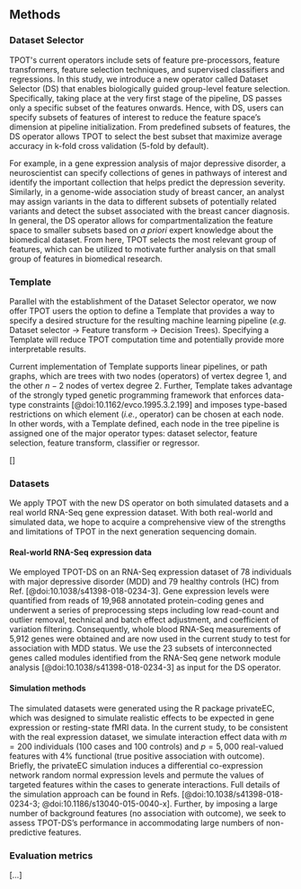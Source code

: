 ## Methods
### Dataset Selector 
TPOT's current operators include sets of feature pre-processors, feature transformers, feature selection techniques, and supervised classifiers and regressions. 
In this study, we introduce a new operator called Dataset Selector (DS) that enables biologically guided group-level feature selection. 
Specifically, taking place at the very first stage of the pipeline, DS passes only a specific subset of the features onwards. 
Hence, with DS, users can specify subsets of features of interest to reduce the feature space’s dimension at pipeline initialization. 
From predefined subsets of features, the DS operator allows TPOT to select the best subset that maximize average accuracy in k-fold cross validation (5-fold by default). 

For example, in a gene expression analysis of major depressive disorder, a neuroscientist can specify collections of genes in pathways of interest and identify the important collection that helps predict the depression severity. 
Similarly, in a genome-wide association study of breast cancer, an analyst may assign variants in the data to different subsets of potentially related variants and detect the subset associated with the breast cancer diagnosis. 
In general, the DS operator allows for compartmentalization the feature space to smaller subsets based on *a priori* expert knowledge about the biomedical dataset. 
From here, TPOT selects the most relevant group of features, which can be utilized to motivate further analysis on that small group of features in biomedical research.  

### Template
Parallel with the establishment of the Dataset Selector operator, we now offer TPOT users the option to define a Template that provides a way to specify a desired structure for the resulting machine learning pipeline (*e.g.* Dataset selector &rarr; Feature transform &rarr; Decision Trees). 
Specifying a Template will reduce TPOT computation time and potentially provide more interpretable results.

Current implementation of Template supports linear pipelines, or path graphs, which are trees with two nodes (operators) of vertex degree 1, and the other $n-2$ nodes of vertex degree 2.
Further, Template takes advantage of the strongly typed genetic programming framework that enforces data-type constraints [@doi:10.1162/evco.1995.3.2.199] and imposes type-based restrictions on which element (*i.e.*, operator) can be chosen at each node.
In other words, with a Template defined, each node in the tree pipeline is assigned one of the major operator types: dataset selector, feature selection, feature transform, classifier or regressor.

[]

### Datasets
				
We apply TPOT with the new DS operator on both simulated datasets and a real world RNA-Seq gene expression dataset. With both real-world and simulated data, we hope to acquire a comprehensive view of the strengths and limitations of TPOT in the next generation sequencing domain.

#### Real-world RNA-Seq expression data
We employed TPOT-DS on an RNA-Seq expression dataset of 78 individuals with major depressive disorder (MDD) and 79 healthy controls (HC) from Ref. [@doi:10.1038/s41398-018-0234-3]. 
Gene expression levels were quantified from reads of 19,968 annotated protein-coding genes and underwent a series of preprocessing steps including low read-count and outlier removal, technical and batch effect adjustment, and coefficient of variation filtering. 
Consequently, whole blood RNA-Seq measurements of 5,912 genes were obtained and are now used in the current study to test for association with MDD status. 
We use the 23 subsets of interconnected genes called modules identified from the RNA-Seq gene network module analysis [@doi:10.1038/s41398-018-0234-3] as input for the DS operator.

#### Simulation methods
The simulated datasets were generated using the R package privateEC, which was designed to simulate realistic effects to be expected in gene expression or resting-state fMRI data. 
In the current study, to be consistent with the real expression dataset, we simulate interaction effect data with $m = 200$ individuals (100 cases and 100 controls) and $p=5,000$ real-valued features with 4% functional (true positive association with outcome). 
Briefly, the privateEC simulation induces a differential co-expression network random normal expression levels and permute the values of targeted features within the cases to generate interactions. 
Full details of the simulation approach can be found in Refs. [@doi:10.1038/s41398-018-0234-3; @doi:10.1186/s13040-015-0040-x]. 
Further, by imposing a large number of background features (no association with outcome), we seek to assess TPOT-DS’s performance in accommodating large numbers of non-predictive features. 

### Evaluation metrics
[…]
